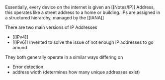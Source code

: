 Essentially, every device on the internet is given an [[Notes/IP]] Address, this operates like a street address to a home or building. 
	IPs are assigned in a structured hierarchy, managed by the [[IANA]]

There are two main versions of IP Addresses
- [[IPv4]]
- [[IPv6]]
	Invented to solve the issue of not enough IP addresses to go around

They both generally operate in a similar ways differing on
- Error detection
- address width (determines how many unique addresses exist)

